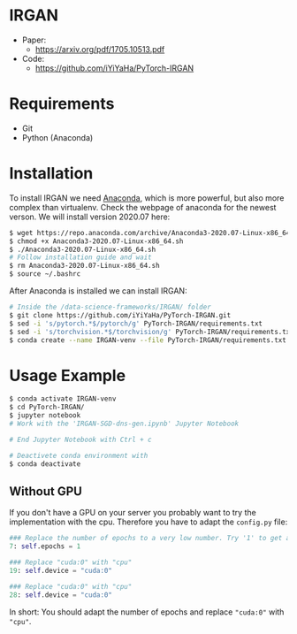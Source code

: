 # IRGAN

- Paper: 
  - https://arxiv.org/pdf/1705.10513.pdf
- Code: 
  - https://github.com/iYiYaHa/PyTorch-IRGAN



# Requirements
- Git
- Python (Anaconda)



# Installation
To install IRGAN we need [Anaconda](https://www.anaconda.com/), which is more powerful, but also more complex than virtualenv. Check the webpage of anaconda for the newest verson. We will install version 2020.07 here:

```bash
$ wget https://repo.anaconda.com/archive/Anaconda3-2020.07-Linux-x86_64.sh
$ chmod +x Anaconda3-2020.07-Linux-x86_64.sh
$ ./Anaconda3-2020.07-Linux-x86_64.sh
# Follow installation guide and wait
$ rm Anaconda3-2020.07-Linux-x86_64.sh
$ source ~/.bashrc
```

After Anaconda is installed we can install IRGAN:
```bash
# Inside the /data-science-frameworks/IRGAN/ folder
$ git clone https://github.com/iYiYaHa/PyTorch-IRGAN.git
$ sed -i 's/pytorch.*$/pytorch/g' PyTorch-IRGAN/requirements.txt
$ sed -i 's/torchvision.*$/torchvision/g' PyTorch-IRGAN/requirements.txt
$ conda create --name IRGAN-venv --file PyTorch-IRGAN/requirements.txt
```



# Usage Example
```bash
$ conda activate IRGAN-venv
$ cd PyTorch-IRGAN/
$ jupyter notebook
# Work with the 'IRGAN-SGD-dns-gen.ipynb' Jupyter Notebook

# End Jupyter Notebook with Ctrl + c 

# Deactivete conda environment with
$ conda deactivate
```


## Without GPU
If you don't have a GPU on your server you probably want to try the implementation with the cpu. 
Therefore you have to adapt the `config.py` file: 

```python
### Replace the number of epochs to a very low number. Try '1' to get a feeling of how long it will take. 
7: self.epochs = 1

### Replace "cuda:0" with "cpu"
19: self.device = "cuda:0"

### Replace "cuda:0" with "cpu"
28: self.device = "cuda:0"
```

In short: You should adapt the number of epochs and replace `"cuda:0"` with `"cpu"`. 
